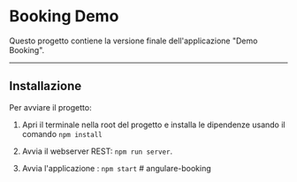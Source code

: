 # Booking Demo

Questo progetto contiene la versione finale dell'applicazione "Demo Booking".

---

## Installazione

Per avviare il progetto:

1) Apri il terminale nella root del progetto e installa le dipendenze usando il comando `npm install`

2) Avvia il webserver REST: `npm run server`.

3) Avvia l'applicazione : `npm start` 
#   a n g u l a r e - b o o k i n g  
 